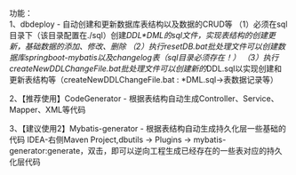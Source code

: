功能：<br/>
1、dbdeploy - 自动创建和更新数据库表结构以及数据的CRUD等
（1）必须在sql目录下（该目录配置在<scriptdirectory>./sql</scriptdirectory>）创建*DDL\*DML的sql文件，实现表结构的创建更新，基础数据的添加、修改、删除
（2）执行resetDB.bat批处理文件可以创建数据库springboot-mybatis以及changelog表（sql目录必须存在！）
（3）执行createNewDDLChangeFile.bat批处理文件可以创建新的*DDL.sql以实现创建和更新表结构等（createNewDDLChangeFile.bat : *DML.sql->表数据记录等）

2、【推荐使用】CodeGenerator - 根据表结构自动生成Controller、Service、Mapper、XML等代码

3、【建议使用2】Mybatis-generator - 根据表结构自动生成持久化层一些基础的代码
   IDEA-右侧Maven Project,dbutils -> Plugins -> mybatis-generator:generate，双击，即可以逆向工程生成已经存在的一些表对应的持久化层代码